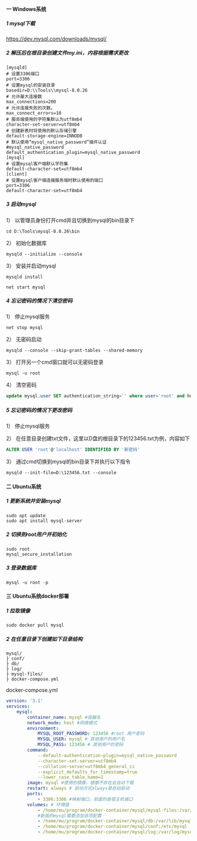#### 一  Windows系统

##### 1 mysql下载

https://dev.mysql.com/downloads/mysql/

##### 2 解压后在根目录创建文件my.ini，内容根据需求更改

```
[mysqld]
# 设置3306端口
port=3306
# 设置mysql的安装目录
basedir=D:\\Tools\\mysql-8.0.26
# 允许最大连接数
max_connections=200
# 允许连接失败的次数。
max_connect_errors=10
# 服务端使用的字符集默认为utf8mb4
character-set-server=utf8mb4
# 创建新表时将使用的默认存储引擎
default-storage-engine=INNODB
# 默认使用“mysql_native_password”插件认证
#mysql_native_password
default_authentication_plugin=mysql_native_password
[mysql]
# 设置mysql客户端默认字符集
default-character-set=utf8mb4
[client]
# 设置mysql客户端连接服务端时默认使用的端口
port=3306
default-character-set=utf8mb4
```

##### 3 启动mysql

1） 以管理员身份打开cmd并且切换到mysql的bin目录下

```shell
cd D:\Tools\mysql-8.0.26\bin
```

2） 初始化数据库

```shell
mysqld --initialize --console
```

3） 安装并启动mysql

```shell
mysqld install
```

```shell
net start mysql
```

##### 4 忘记密码的情况下清空密码

1） 停止mysql服务

```shell
net stop mysql
```

2） 无密码启动

```shell
mysqld --console --skip-grant-tables --shared-memory
```

3） 打开另一个cmd窗口就可以无密码登录

```shell
mysql -u root
```

4） 清空密码

```sql
update mysql.user SET authentication_string='' where user='root' and host='localhost'
```

##### 5 忘记密码的情况下更改密码

1） 停止mysql服务

2） 在任意目录创建txt文件，这里以D盘的根目录下的123456.txt为例，内容如下

```sql
ALTER USER 'root'@'localhost' IDENTIFIED BY '新密码'
```

3） 通过cmd切换到mysql的bin目录下并执行以下指令

```
mysqld --init-file=D:\123456.txt --console
```

#### 二 Ubuntu系统

##### 1 更新系统并安装mysql

```shell
sudo apt update
sudo apt install mysql-server
```

##### 2 切换到root用户并初始化

```shell
sudo root
mysql_secure_installation
```

##### 3 登录数据库

```shell
mysql -u root -p
```

#### 三 Ubuntu系统docker部署

##### 1 拉取镜像

```shell
sudo docker pull mysql
```

##### 2 在任意目录下创建如下目录结构

```
mysql/
├ conf/
├ db/
├ log/
├ mysql-files/
├ docker-compose.yml
```

docker-compose.yml

```yaml
version: '3.1'
services:
    mysql:
        container_name: mysql #容器名
        network_mode: host #网络模式
        environment:
            MYSQL_ROOT_PASSWORD: 123456 #root 用户密码
            MYSQL_USER: mysql # 其他用户的用户名
            MYSQL_PASS: 123456 # 其他用户的密码
        command:
            --default-authentication-plugin=mysql_native_password
            --character-set-server=utf8mb4
            --collation-server=utf8mb4_general_ci
            --explicit_defaults_for_timestamp=true
            --lower_case_table_name=1
        image: mysql #使用的镜像，镜像不存在会自动下载
        restart: always # 启动方式always是自动启动
        ports:
            - 3306:3306 #映射端口，前面的是宿主机端口
        volumes: # 环境值
            - /home/mu/program/docker-container/mysql/mysql-files:/var/lib/mysql-file
            #新版的mysql需要添加该项配置
            - /home/mu/program/docker-container/mysql/db:/var/lib/mysql
            - /home/mu/program/docker-container/mysql/conf:/etc/mysql
            - /home/mu/program/docker-container/mysql/log:/var/log/mysql
```

